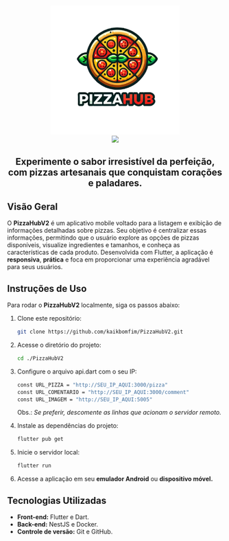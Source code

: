 <div align="center">
    <a href="https://github.com/kaikbomfim/PizzaHubV2" target="_blank">
        <img src="./assets/banner.png" 
        alt="Logo" width="300" height="300">
    </a>
</div>

<div align="center">
  <img src="https://readme-typing-svg.demolab.com?font=Fira+Code&size=50&duration=3000&pause=200&color=F7B062FF&center=true&vCenter=true&multiline=true&random=false&width=435&height=100&lines=PizzaHub"> 
</div>

<h2 align="center">Experimente o sabor irresistível da perfeição, com pizzas artesanais que conquistam corações e paladares.</h2>

## **Visão Geral**

O **PizzaHubV2** é um aplicativo mobile voltado para a listagem e exibição de informações detalhadas sobre pizzas. Seu objetivo é centralizar essas informações, permitindo que o usuário explore as opções de pizzas disponíveis, visualize ingredientes e tamanhos, e conheça as características de cada produto. Desenvolvida com Flutter, a aplicação é **responsiva**, **prática** e foca em proporcionar uma experiência agradável para seus usuários.

## **Instruções de Uso**

Para rodar o **PizzaHubV2** localmente, siga os passos abaixo:

1. Clone este repositório:

   ```bash
   git clone https://github.com/kaikbomfim/PizzaHubV2.git
   ```

2. Acesse o diretório do projeto:

   ```bash
   cd ./PizzaHubV2
   ```

3. Configure o arquivo api.dart com o seu IP:

   ```bash
   const URL_PIZZA = "http://SEU_IP_AQUI:3000/pizza"
   const URL_COMENTARIO = "http://SEU_IP_AQUI:3000/comment"
   const URL_IMAGEM = "http://SEU_IP_AQUI:5005"
   ```

   Obs.: _Se preferir, descomente as linhas que acionam o servidor remoto._

4. Instale as dependências do projeto:

   ```bash
   flutter pub get
   ```

5. Inicie o servidor local:

   ```bash
   flutter run
   ```

6. Acesse a aplicação em seu **emulador Android** ou **dispositivo móvel.**

## Tecnologias Utilizadas

- **Front-end:** Flutter e Dart.
- **Back-end:** NestJS e Docker.
- **Controle de versão:** Git e GitHub.
